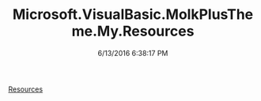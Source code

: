 ﻿---
title: Microsoft.VisualBasic.MolkPlusTheme.My.Resources
date: 6/13/2016 6:38:17 PM
---

[Resources](T-Microsoft.VisualBasic.MolkPlusTheme.My.Resources.Resources.html)
